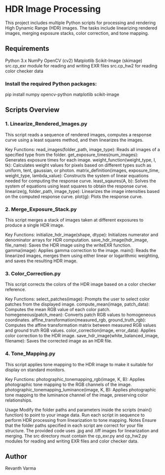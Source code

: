 # HDR Image Processing
This project includes multiple Python scripts for processing and rendering High Dynamic Range (HDR) images. The tasks include linearizing rendered images, merging exposure stacks, color correction, and tone mapping.

## Requirements
Python 3.x
NumPy
OpenCV (cv2)
Matplotlib
Scikit-Image (skimage)
src.cp_exr module for reading and writing EXR files
src.cp_hw2 for reading color checker data

### Install the required Python packages:
pip install numpy opencv-python matplotlib scikit-image

## Scripts Overview
### 1. Linearize_Rendered_Images.py
This script reads a sequence of rendered images, computes a response curve using a least squares method, and then linearizes the images.

Key Functions:
read_images(folder_path, image_type): Reads all images of a specified type from the folder.
get_exposure_times(num_images): Generates exposure times for each image.
weight_function(weight_type, I, tk): Calculates weight values for pixels based on different types such as uniform, tent, gaussian, or photon.
matrix_definition(images, exposure_time, weight_type, lambda_value): Constructs the system of linear equations needed for computing the response curve.
least_sqaures(A, b): Solves the system of equations using least squares to obtain the response curve.
linearize(g, folder_path, image_type): Linearizes the image intensities based on the computed response curve.
plot(g): Plots the response curve.

### 2. Merge_Exposure_Stack.py
This script merges a stack of images taken at different exposures to produce a single HDR image.

Key Functions:
initialize_hdr_image(shape, dtype): Initializes numerator and denominator arrays for HDR computation.
save_hdr_image(hdr_image, file_name): Saves the HDR image using the writeEXR function.
gamma(image): Applies gamma correction to the image.
main(): Reads the linearized images, merges them using either linear or logarithmic weighting, and saves the resulting HDR image.

### 3. Color_Correction.py
This script corrects the colors of the HDR image based on a color checker reference.

Key Functions:
select_patches(image): Prompts the user to select color patches from the displayed image.
compute_mean(image, patch_data): Computes the mean RGB value of each color patch.
homegeneous(patch_mean): Converts patch RGB values to homogeneous coordinates.
affine_transformation(measured_rgb, ground_truth_rgb): Computes the affine transformation matrix between measured RGB values and ground truth RGB values.
color_correction(image, error_data): Applies color correction to the HDR image.
save_hdr_image(white_balanced_image, filename): Saves the corrected image as an HDR file.

### 4. Tone_Mapping.py
This script applies tone mapping to the HDR image to make it suitable for display on standard monitors.

Key Functions:
photographic_tonemapping_rgb(image, K, B): Applies photographic tone mapping to the RGB channels of the image.
photographic_tonemapping_luminance(image, K, B): Applies photographic tone mapping to the luminance channel of the image, preserving color relationships.

Usage
Modify the folder paths and parameters inside the scripts (main() function) to point to your image data.
Run each script in sequence to perform HDR processing from linearization to tone mapping.
Notes
Ensure that the folder paths specified in each script are correct for your file structure.
The provided code uses .jpg and .tiff images for linearization and merging.
The src directory must contain the cp_exr.py and cp_hw2.py modules for reading and writing EXR files and color checker data.

## Author
Revanth Varma

